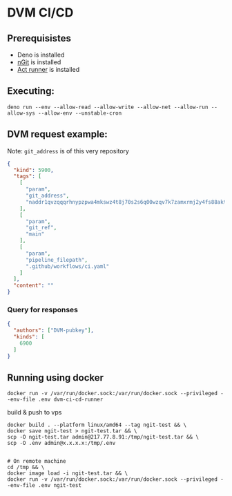 # DVM CI/CD

## Prerequisistes
- Deno is installed
- [nGit](https://gitworkshop.dev) is installed
- [Act runner](https://nektosact.com/installation/homebrew.html) is installed


## Executing:
```shell
deno run --env --allow-read --allow-write --allow-net --allow-run --allow-sys --allow-env --unstable-cron
```

## DVM request example:

Note: `git_address` is of this very repository
```json
{
  "kind": 5900,
  "tags": [
    [
      "param",
      "git_address",
      "naddr1qvzqqqrhnypzpwa4mkswz4t8j70s2s6q00wzqv7k7zamxrmj2y4fs88aktcfuf68qy88wumn8ghj7mn0wvhxcmmv9uq32amnwvaz7tmjv4kxz7fwv3sk6atn9e5k7tcpz9mhxue69uhkummnw3ezuamfdejj7qq0v3mx6ttrd93kgttjw4hxuetj4ux9zv"
    ],
    [
      "param",
      "git_ref",
      "main"
    ],
    [
      "param",
      "pipeline_filepath",
      ".github/workflows/ci.yaml"
    ]
  ],
  "content": ""
}
```

### Query for responses
```json
{
  "authors": ["DVM-pubkey"],
  "kinds": [
    6900
  ]
}
```

## Running using docker

```shell
docker run -v /var/run/docker.sock:/var/run/docker.sock --privileged --env-file .env dvm-ci-cd-runner
```

build & push to vps
```shell
docker build . --platform linux/amd64 --tag ngit-test && \
docker save ngit-test > ngit-test.tar && \
scp -O ngit-test.tar admin@217.77.8.91:/tmp/ngit-test.tar && \
scp -O .env admin@x.x.x.x:/tmp/.env 


# On remote machine
cd /tmp && \ 
docker image load -i ngit-test.tar && \
docker run -v /var/run/docker.sock:/var/run/docker.sock --privileged --env-file .env ngit-test
```